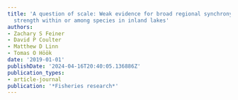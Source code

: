 ```yaml
---
title: 'A question of scale: Weak evidence for broad regional synchrony in fish year-class
  strength within or among species in inland lakes'
authors:
- Zachary S Feiner
- David P Coulter
- Matthew D Linn
- Tomas O Höök
date: '2019-01-01'
publishDate: '2024-04-16T20:40:05.136886Z'
publication_types:
- article-journal
publication: '*Fisheries research*'
---
```

